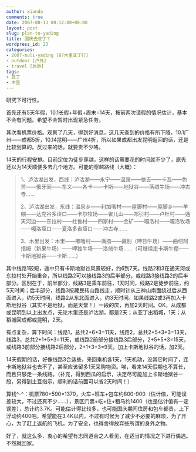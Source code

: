 ```yaml
---
author: xianda
comments: true
date: 2007-08-13 00:12:00+00:00
layout: post
slug: plan-to-yading
title: 国庆去亚丁？
wordpress_id: 23
categories:
- 2007-muli-yading [07木里亚丁行]
- outdoor [户外]
- travel [旅游]
tags:
- 亚丁
- 木里
---
```


研究下可行性。



首先还有5天年假，10.1长假+年假+周末=14天，按前两次请假的情况估计，基本不会有问题。希望不会暂时出现紧急任务。



其次看机票价格。观察了几天，得到好消息，这几天查到的价格有所下降，10.1广州——成都5折，10.14昆明——广州4折，所以如果成都出发昆明返回的话，还是比较划算的。反过来的话，就要贵不少咯。



14天的行程安排。目前定位为徒步穿越，这样的话需要花的时间就不少了，原先还以为14天顺便多去几个地方。可能的穿越路线（大概）：



>
>
> 1、泸沽湖出发，西线：泸沽湖——永宁——温泉——依吉——卡瓦——色苦——俄牙同——东义——各卡——卡斯——地狱谷——落绒牛场——冲古寺……
>
>
>
> 2、泸沽湖出发，东线：温泉乡——利加嘴村——屋脚村——屋脚乡——羊棚——达克谷多垭口——卡尔牧场——雀儿山——邛引村——卢杜村——通天河边——东拉村——杜鲁村——四家村——金矿——嘎洛村——嘎洛牧场——嘎洛垭口——夏洛多吉垭口——冲古寺……
>
>
>
> 3、木里出发：木里——嘟噜村——满措——藏别（呷日牛场）——曲纽阿措姆（新果牛场）——呷独牛场——洛绒牛场……（可继续走卡斯牛棚——卡斯地狱谷——卡斯……）

<!-- more -->

其中线路1较短，途中只有卡斯地狱谷风景较好，约6到7天。线路2和3在通天河或东拉村处开始重合，所以线路2可以接线路3的后半部分，或线路3接线路2的后半部分。区别在于，前半部分，线路3是乘车前往，1天时间，线路2是徒步前往，约5天时间；后半部分，线路3按藏民转山路线走，顺时针从三神山南面绕过后从西面进入，约5天时间，线路2从东北面进入，约3天时间。如果线路2或3再加入卡斯地狱谷（其实不是地狱，而是天堂！）一段的庆，再加2天时间。OK，从成都或昆明到以上出发点，无论木里还是泸沽湖，都是2天；从亚丁出稻城，1天；从稻城回成都或昆明，2天。



有点复杂，算下时间：线路1，总共2+6+3=11天，线路2，总共2+5+3+3=13天，线路3，总共2+1+5+3=11天，或线路2前部分接线路3后部分，2+5+5+3=15天，或线路3前部分接线路2后部分，2+1+3+3=9天。加上卡斯地狱谷的话，加2天。



14天假期的话，好像线路3合适些，来回乘机各1天，1天机动，没其它时间了，连卡斯地狱谷也去不了，甚至应该留多1天采购物资。唉，看来14天假期也不算长，而且只够走一条线路。（补充，得到西瓜的启示，决定尽可能加上卡斯地狱谷一段，另得到土豆指示，顺利的话前面可以省2天时间！）



算钱^-^：机票780+590=1370，火车+班车+包车约800-900（估计值，可能误差较大，不过还真不少……），景区门票+吃+住+租马约1400（也是估计值有一定误差），总计约3.7K。可能估计得比较多，也可能国庆期间住房和包车都贵，上下浮动约400吧。希望能在3.4K以内，不过有时候为了减少不必要的麻烦，为了开心，为了赶上返航的飞机，为了安全，也得舍得放弃些所谓的身外之物。



好了，就这么多，衷心的希望有志同道合之人看见，在适当的情况之下进行偶遇。不然就回家。
